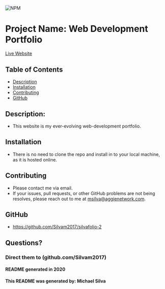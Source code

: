 
## 
  

![NPM](https://img.shields.io/npm/l/inquirer?style=plastic)

# Project Name:  Web Development Portfolio
[Live Website](https://silvam2017.github.io/silvafolio-2/)

## Table of Contents
* [Description](#Description:)   
* [Installation](#Installation)
* [Contributing](#Contributing)   
* [GitHub](#GitHub) 

## Description: 
* This website is my ever-evolving web-development portfolio.

## Installation 
* There is no need to clone the repo and install in to your local machine, as it is hosted online.

## Contributing 
* Please contact me via email.
* If your issues, pull requests, or other GitHub problems are not being resolves, please reach out to me at msilva@aggienetwork.com. 

## GitHub
* https://github.com/Silvam2017/silvafolio-2

## Questions?
### Direct them to (github.com/Silvam2017)



#### README generated in 2020
#### This README was generated by: Michael Silva
      